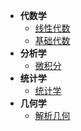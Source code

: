 
* **代数学**
    * [线性代数](./linearAlgebra/)
    * [基础代数](./BasicAlgebra/)
* **分析学**
    * [微积分](./Calculus/)  
* **统计学**
    * [统计学](./Statistics/)
* **几何学**
    * [解析几何](./AnalyticGeometry/)
